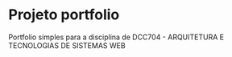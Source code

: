 # Projeto portfolio
 Portfolio simples para a disciplina de DCC704 - ARQUITETURA E TECNOLOGIAS DE SISTEMAS WEB
